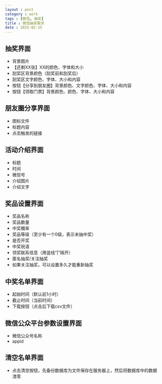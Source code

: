 ```yaml
---
layout : post
category : work
tags : [微信, 抽奖]
title : 微信抽奖需求
date : 2015-02-15
---
```


## 抽奖界面

- 背景图片
- 【还剩XX张】XX的颜色、字体和大小
- 刮奖区背景颜色（刮奖前和刮奖后）
- 刮奖区文字颜色、字体、大小和内容
- 按钮【分享到朋友圈】背景颜色、文字颜色、字体、大小和内容
- 按钮【领取门票】背景颜色、颜色、字体、大小和内容

## 朋友圈分享界面

- 图标文件
- 标题内容
- 点击触发的链接

## 活动介绍界面

- 标题
- 时间
- 微信号
- 介绍图片
- 介绍文字

## 奖品设置界面

- 奖品名称
- 奖品数量
- 中奖概率
- 奖品等级（至少有一个0级，表示未抽中奖）
- 是否开奖
- 中奖祝语
- 领奖联系信息（用竖线“|”隔开）
- 匿名抽奖/关注抽奖
- 如果关注抽奖，可以设置多久才能重新抽奖

## 中奖名单界面

- 起始时间（默认前1小时）
- 截止时间（当前时间）
- 下载按钮（点击后下载csv文件）

## 微信公众平台参数设置界面

- 微信公众号名称
- appid

## 清空名单界面

- 点击清空按钮，先备份数据库为文件保存在服务器上，然后将数据库中的数据清零
